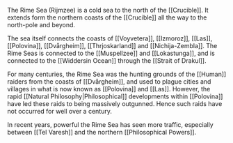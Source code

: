 The Rime Sea (Rijmzee) is a cold sea to the north of the [[Crucible]]. It extends form the northern coasts of the [[Crucible]] all the way to the north-pole and beyond. 

The sea itself connects the coasts of [[Voyvetera]], [[Izmoroz]], [[Las]], [[Polovina]], [[Dvårgheim]], [[Thrjoskarland]] and [[Nichija-Zembla]]. The Rime Seas is connected to the [[Muspellzee]] and [[Lokastunga]],  and is connected to the [[Widdersin Ocean]] through the [[Strait of Drakul]].

For many centuries, the Rime Sea was the hunting grounds of the [[Human]] raiders from the coasts of [[Dvårgheim]], and used to plague cities and villages in what is now known as [[Polovina]] and [[Las]]. However, the rapid [[Natural Philosophy|Philosophical]] developments within [[Polovina]] have led these raids to being massively outgunned. Hence such raids have not occurred for well over a century.

In recent years, powerful the Rime Sea has seen more traffic, especially between [[Tel Varesh]] and the northern [[Philosophical Powers]].
